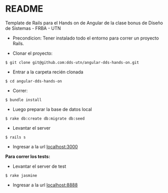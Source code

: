 README
======

Template de Rails para el Hands on de Angular de la clase bonus de Diseño de Sistemas - FRBA - UTN

* Precondicion: Tener instalado todo el entorno para correr un proyecto Rails.

* Clonar el proyecto:
```
$ git clone git@github.com:dds-utn/angular-dds-hands-on.git
```

* Entrar a la carpeta recién clonada

```
$ cd angular-dds-hands-on
```

* Correr: 

```
$ bundle install
```

* Luego preparar la base de datos local

```
$ rake db:create db:migrate db:seed
```

* Levantar el server

```
$ rails s
```

* Ingresar a la url [localhost:3000](http://localhost:3000)


**Para correr los tests:**
* Levantar el server de test
```
$ rake jasmine
```

* Ingresar a la url [localhost:8888](http://localhost:8888)
